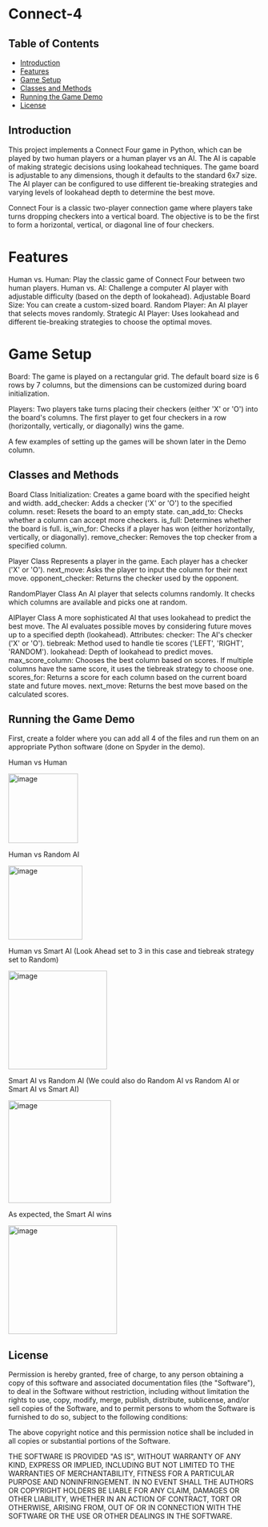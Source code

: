 # Connect-4

## Table of Contents
- [Introduction](#introduction)
- [Features](#features)
- [Game Setup](#game-setup)
- [Classes and Methods](#classes-and-methods)
- [Running the Game Demo](#running-the-game-demo)
- [License](#license)

## Introduction
This project implements a Connect Four game in Python, which can be played by two human players or a human player vs an AI. The AI is capable of making strategic decisions using lookahead techniques. The game board is adjustable to any dimensions, though it defaults to the standard 6x7 size. The AI player can be configured to use different tie-breaking strategies and varying levels of lookahead depth to determine the best move.

Connect Four is a classic two-player connection game where players take turns dropping checkers into a vertical board. The objective is to be the first to form a horizontal, vertical, or diagonal line of four checkers.

# Features
Human vs. Human: Play the classic game of Connect Four between two human players.
Human vs. AI: Challenge a computer AI player with adjustable difficulty (based on the depth of lookahead).
Adjustable Board Size: You can create a custom-sized board.
Random Player: An AI player that selects moves randomly.
Strategic AI Player: Uses lookahead and different tie-breaking strategies to choose the optimal moves.

# Game Setup
Board: The game is played on a rectangular grid. The default board size is 6 rows by 7 columns, but the dimensions can be customized during board initialization.

Players: Two players take turns placing their checkers (either 'X' or 'O') into the board's columns. The first player to get four checkers in a row (horizontally, vertically, or diagonally) wins the game.

A few examples of setting up the games will be shown later in the Demo column.

## Classes and Methods

Board Class
Initialization: Creates a game board with the specified height and width.
add_checker: Adds a checker ('X' or 'O') to the specified column.
reset: Resets the board to an empty state.
can_add_to: Checks whether a column can accept more checkers.
is_full: Determines whether the board is full.
is_win_for: Checks if a player has won (either horizontally, vertically, or diagonally).
remove_checker: Removes the top checker from a specified column.

Player Class
Represents a player in the game. Each player has a checker ('X' or 'O').
next_move: Asks the player to input the column for their next move.
opponent_checker: Returns the checker used by the opponent.

RandomPlayer Class
An AI player that selects columns randomly. It checks which columns are available and picks one at random.

AIPlayer Class
A more sophisticated AI that uses lookahead to predict the best move. The AI evaluates possible moves by considering future moves up to a specified depth (lookahead).
Attributes:
checker: The AI's checker ('X' or 'O').
tiebreak: Method used to handle tie scores ('LEFT', 'RIGHT', 'RANDOM').
lookahead: Depth of lookahead to predict moves.
max_score_column: Chooses the best column based on scores. If multiple columns have the same score, it uses the tiebreak strategy to choose one.
scores_for: Returns a score for each column based on the current board state and future moves.
next_move: Returns the best move based on the calculated scores.

## Running the Game Demo

First, create a folder where you can add all 4 of the files and run them on an appropriate Python software (done on Spyder in the demo).

Human vs Human

<img width="139" alt="image" src="https://github.com/user-attachments/assets/8c09555d-483d-431f-9e78-6925f37ce071">

Human vs Random AI

<img width="148" alt="image" src="https://github.com/user-attachments/assets/cc44c26c-2678-4662-b172-70dad9c16576">

Human vs Smart AI (Look Ahead set to 3 in this case and tiebreak strategy set to Random)

<img width="197" alt="image" src="https://github.com/user-attachments/assets/12933f6a-ee02-423d-9b10-af9cd497d137">

Smart AI vs Random AI (We could also do Random AI vs Random AI or Smart AI vs Smart AI)

<img width="205" alt="image" src="https://github.com/user-attachments/assets/2b9f7a06-7716-4a9d-8ccd-8999bff6eb6e">

As expected, the Smart AI wins

<img width="217" alt="image" src="https://github.com/user-attachments/assets/d0802bff-3667-41fa-b923-c581425edf7f">

## License

Permission is hereby granted, free of charge, to any person obtaining a copy
of this software and associated documentation files (the "Software"), to deal
in the Software without restriction, including without limitation the rights
to use, copy, modify, merge, publish, distribute, sublicense, and/or sell
copies of the Software, and to permit persons to whom the Software is
furnished to do so, subject to the following conditions:

The above copyright notice and this permission notice shall be included in all
copies or substantial portions of the Software.

THE SOFTWARE IS PROVIDED "AS IS", WITHOUT WARRANTY OF ANY KIND, EXPRESS OR
IMPLIED, INCLUDING BUT NOT LIMITED TO THE WARRANTIES OF MERCHANTABILITY,
FITNESS FOR A PARTICULAR PURPOSE AND NONINFRINGEMENT. IN NO EVENT SHALL THE
AUTHORS OR COPYRIGHT HOLDERS BE LIABLE FOR ANY CLAIM, DAMAGES OR OTHER
LIABILITY, WHETHER IN AN ACTION OF CONTRACT, TORT OR OTHERWISE, ARISING FROM,
OUT OF OR IN CONNECTION WITH THE SOFTWARE OR THE USE OR OTHER DEALINGS IN THE
SOFTWARE.
